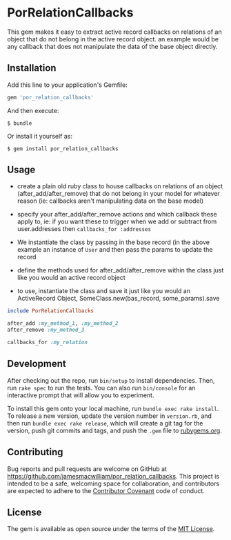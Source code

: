 # PorRelationCallbacks

This gem makes it easy to extract active record callbacks on relations
of an object that do not belong in the active record object. an example
would be any callback that does not manipulate the data of the base
object directly.

## Installation

Add this line to your application's Gemfile:

```ruby
gem 'por_relation_callbacks'
```

And then execute:

    $ bundle

Or install it yourself as:

    $ gem install por_relation_callbacks

## Usage

- create a plain old ruby class to house callbacks on relations of an
object (after_add/after_remove) that do not belong in your model for
whatever reason (ie: callbacks aren't manipulating data on the base
model)

- specify your after_add/after_remove actions and which callback these
apply to, ie: if you want these to trigger when we add or subtract from
user.addresses then `callbacks_for :addresses`

- We instantiate the class by passing in the base record (in the above
example an instance of `User` and then pass the params to update the
record

- define the methods used for after_add/after_remove within the class
  just like you would an active record object

- to use, instantiate the class and save it just like you would an
  ActiveRecord Object, SomeClass.new(bas_record,
  some_params).save


```ruby
include PorRelationCallbacks

after_add :my_method_1, :my_method_2
after_remove :my_method_3

callbacks_for :my_relation
```

## Development

After checking out the repo, run `bin/setup` to install dependencies. Then, run `rake spec` to run the tests. You can also run `bin/console` for an interactive prompt that will allow you to experiment.

To install this gem onto your local machine, run `bundle exec rake install`. To release a new version, update the version number in `version.rb`, and then run `bundle exec rake release`, which will create a git tag for the version, push git commits and tags, and push the `.gem` file to [rubygems.org](https://rubygems.org).

## Contributing

Bug reports and pull requests are welcome on GitHub at https://github.com/jamesmacwilliam/por_relation_callbacks. This project is intended to be a safe, welcoming space for collaboration, and contributors are expected to adhere to the [Contributor Covenant](contributor-covenant.org) code of conduct.


## License

The gem is available as open source under the terms of the [MIT License](http://opensource.org/licenses/MIT).

